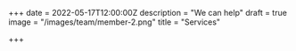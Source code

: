 +++
date = 2022-05-17T12:00:00Z
description = "We can help"
draft = true
image = "/images/team/member-2.png"
title = "Services"

+++
